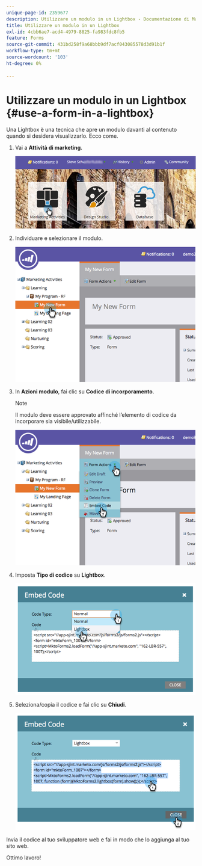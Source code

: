 ```yaml
---
unique-page-id: 2359677
description: Utilizzare un modulo in un Lightbox - Documentazione di Marketo - Documentazione del prodotto
title: Utilizzare un modulo in un Lightbox
exl-id: 4cbb6ae7-acd4-4979-8825-fa983fdc8fb5
feature: Forms
source-git-commit: 431bd258f9a68bbb9df7acf043085578d3d91b1f
workflow-type: tm+mt
source-wordcount: '103'
ht-degree: 0%

---
```


# Utilizzare un modulo in un Lightbox {#use-a-form-in-a-lightbox}

Una Lightbox è una tecnica che apre un modulo davanti al contenuto quando si desidera visualizzarlo. Ecco come.

1. Vai a **Attività di marketing**.

   ![](assets/login-marketing-activities-8.png)

1. Individuare e selezionare il modulo.

   ![](assets/image2014-9-15-14-3a32-3a15.png)

1. In **Azioni modulo**, fai clic su **Codice di incorporamento**.

   >[!NOTE]
   >
   >Il modulo deve essere approvato affinché l’elemento di codice da incorporare sia visibile/utilizzabile.

   ![](assets/image2014-9-15-14-3a32-3a24.png)

1. Imposta **Tipo di codice** su **Lightbox**.

   ![](assets/image2014-9-15-14-3a32-3a31.png)

1. Seleziona/copia il codice e fai clic su **Chiudi**.

   ![](assets/image2014-9-15-14-3a32-3a39.png)

Invia il codice al tuo sviluppatore web e fai in modo che lo aggiunga al tuo sito web.

Ottimo lavoro!
